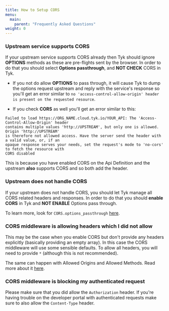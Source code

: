 ```yaml
---
title: How to Setup CORS
menu:
  main:
    parent: "Frequently Asked Questions"
weight: 0 
---
```


### Upstream service supports CORS
If your upstream service supports CORS already then Tyk should ignore **OPTIONS** methods as these are pre-flights sent by the browser. In order to do that you should select **Options passthrough**, and **NOT CHECK** CORS in Tyk.

- If you not do allow **OPTIONS** to pass through, it will cause Tyk to dump the options request upstream and reply with the service's response so you'll get an error similar to `no 'access-control-allow-origin' header is present on the requested resource`. 

- If you check **CORS** as well you'll get an error similar to this: 
```
Failed to load https://ORG_NAME.cloud.tyk.io/YOUR_API: The 'Access-Control-Allow-Origin' header 
contains multiple values 'http://UPSTREAM', but only one is allowed. Origin 'http://UPSTREAM' 
is therefore not allowed access. Have the server send the header with a valid value, or, if an 
opaque response serves your needs, set the request's mode to 'no-cors' to fetch the resource with
CORS disabled
```
This is because you have enabled CORS on the Api Definition and the upstream **also** supports CORS and so both add the header.


### Upstream does not handle CORS
If your upstream does not handle CORS, you should let Tyk manage all CORS related headers and responses. In order to do that you should **enable CORS** in Tyk and **NOT ENABLE** Options pass through.

To learn more, look for `CORS.options_passthrough` [here](/docs/tyk-apis/tyk-gateway-api/api-definition-objects/cors/).

### CORS middleware is allowing headers which I did not allow
This may be the case when you enable CORS but don't provide any headers explicitly (basically providing an empty array). In this case the CORS middleware will use some sensible defaults. 
To allow all headers, you will need to provide `*` (although this is not recommended).

The same can happen with Allowed Origins and Allowed Methods. Read more about it [here](/docs/tyk-apis/tyk-gateway-api/api-definition-objects/cors/).

### CORS middleware is blocking my authenticated request
Please make sure that you did allow the `Authorization` header. If you're having trouble on the developer portal with authenticated requests make sure to also allow the `Content-Type` header.